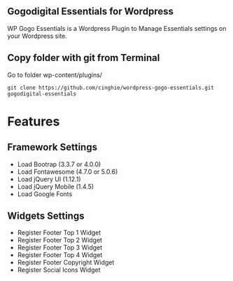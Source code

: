Gogodigital Essentials for Wordpress
------------------------------------

WP Gogo Essentials is a Wordpress Plugin to Manage Essentials settings on your Wordpress site.

## Copy folder with git from Terminal

Go to folder wp-content/plugins/

```
git clone https://github.com/cinghie/wordpress-gogo-essentials.git gogodigital-essentials
```

# Features

## Framework Settings

 - Load Bootrap (3.3.7 or 4.0.0)
 - Load Fontawesome (4.7.0 or 5.0.6)
 - Load jQuery UI (1.12.1)
 - Load jQuery Mobile (1.4.5)
 - Load Google Fonts
 
## Widgets Settings 

 - Register Footer Top 1 Widget
 - Register Footer Top 2 Widget
 - Register Footer Top 3 Widget
 - Register Footer Top 4 Widget
 - Register Footer Copyright Widget
 - Register Social Icons Widget
